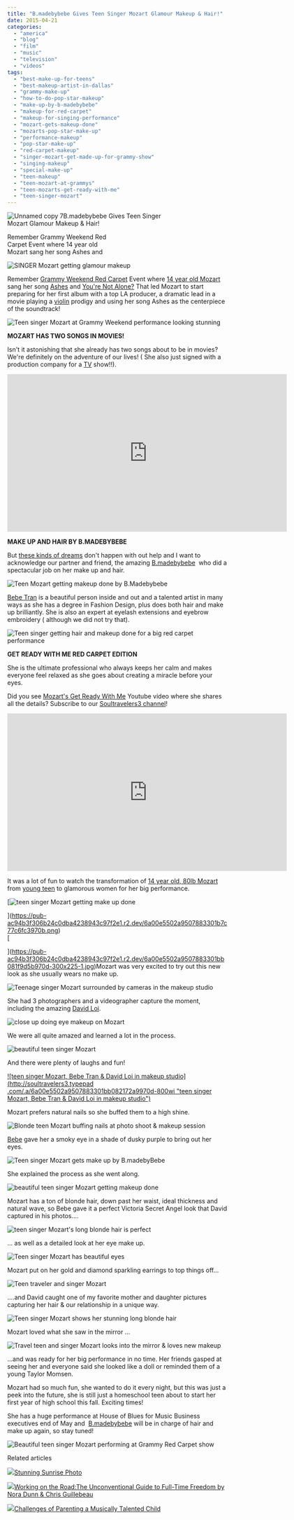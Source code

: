```yaml
---
title: "B.madebybebe Gives Teen Singer Mozart Glamour Makeup & Hair!"
date: 2015-04-21
categories: 
  - "america"
  - "blog"
  - "film"
  - "music"
  - "television"
  - "videos"
tags: 
  - "best-make-up-for-teens"
  - "best-makeup-artist-in-dallas"
  - "grammy-make-up"
  - "how-to-do-pop-star-makeup"
  - "make-up-by-b-madebybebe"
  - "makeup-for-red-carpet"
  - "makeup-for-singing-performance"
  - "mozart-gets-makeup-done"
  - "mozarts-pop-star-make-up"
  - "performance-makeup"
  - "pop-star-make-up"
  - "red-carpet-makeup"
  - "singer-mozart-get-made-up-for-grammy-show"
  - "singing-makeup"
  - "special-make-up"
  - "teen-makeup"
  - "teen-mozart-at-grammys"
  - "teen-mozarts-get-ready-with-me"
  - "teen-singer-mozart"
---
```


  
![Unnamed copy 7](https://pub-ac94b3f306b24c0dba4238943c97f2e1.r2.dev/6a00e5502a9507883301bb081f9d5b970d.jpg)B.madebybebe Gives Teen Singer  
Mozart Glamour Makeup & Hair!  
  
Remember Grammy Weekend Red  
Carpet Event where 14 year old  
Mozart sang her song Ashes and 

<!--more-->

  
![SINGER Mozart getting glamour makeup](https://pub-ac94b3f306b24c0dba4238943c97f2e1.r2.dev/6a00e5502a9507883301b8d105f94d970c.png)

  
  
Remember [Grammy Weekend Red Carpet](http://soultravelers3new.local/2015/02/teen-mozart-singing-red-carpet-grammys.html "teen mozart singing at Grammy Red Carpet show") Event where [14 year old Mozart](http://soultravelers3new.local/2013/12/trilingual-mozart-travel-kid-expert-speaks-at-gec-about-world-education.html "trilingual teen Mozart singer and travel expert") sang her song [Ashes](https://www.youtube.com/watch?v=c3_kNH3RU3Y "\"Ashes\" awesome song by teen Mozart in a movie") and [You're Not Alone?](http://soultravelers3new.local/2015/01/buy-mozarts-song-youre-not-alone-on-itunes-googleplay-or-amazon-.html "\"You're Not Alone\" song by Mozart") That led Mozart to start preparing for her first album with a top LA producer, a dramatic lead in a movie playing a [violin](http://soultravelers3new.local/2014/02/mozart-plays-mozart-and-more-violin-and-piano-performance.html "Travel teen Mozart plays violin and piano in Asia") prodigy and using her song Ashes as the centerpiece of the soundtrack!   
  
![Teen singer Mozart at Grammy Weekend performance  looking stunning](https://pub-ac94b3f306b24c0dba4238943c97f2e1.r2.dev/6a00e5502a9507883301b8d105f99c970c.png)  
  
**MOZART HAS TWO SONGS IN MOVIES!**  
  
Isn't it astonishing that she already has two songs about to be in movies? We're definitely on the adventure of our lives! ( She also just signed with a production company for a [TV](http://soultravelers3new.local/2013/06/how-to-get-on-tv.html "how to get on TV") show!!).   
  
  

<iframe allowfullscreen src="https://www.youtube.com/embed/c3_kNH3RU3Y" frameborder="0" height="360" width="640"></iframe>

  
  
**MAKE UP AND HAIR BY B.MADEBYBEBE**  
  
But [these kinds of dreams](http://soultravelers3new.local/2014/10/mozart-sings-at-the-house-of-blues.html "travel teen Mozart sings at house of Blues") don't happen with out help and I want to acknowledge our partner and friend, the amazing [B.madebybebe](https://plus.google.com/109388575824620820834/about?gl=us&hl=en "Bmadebybeebee")  who did a spectacular job on her make up and hair.   
  
![Teen Mozart getting makeup done by B.Madebybebe](https://pub-ac94b3f306b24c0dba4238943c97f2e1.r2.dev/6a00e5502a9507883301b8d105fa62970c.png)  
  
[Bebe Tran](https://www.styleseat.com/bebetran "Bebe Tran at bmadebybebe") is a beautiful person inside and out and a talented artist in many ways as she has a degree in Fashion Design, plus does both hair and make up brilliantly. She is also an expert at eyelash extensions and eyebrow embroidery ( although we did not try that).   
  
![Teen singer getting hair and makeup done for a big red carpet performance](https://pub-ac94b3f306b24c0dba4238943c97f2e1.r2.dev/6a00e5502a9507883301b8d1069d95970c.png)  
  
  
**GET READY WITH ME RED CARPET EDITION**  
  
She is the ultimate professional who always keeps her calm and makes everyone feel relaxed as she goes about creating a miracle before your eyes.   
  
Did you see [Mozart's Get Ready With Me](https://www.youtube.com/watch?v=9R4rzZTug9k "Get Ready with me Red Carpet with Mozart") Youtube video where she shares all the details? Subscribe to our [Soultravelers3 channel](https://www.youtube.com/user/soultravelers3 "soultravelers3 on youtube")!  
  

<iframe allowfullscreen src="https://www.youtube.com/embed/9R4rzZTug9k" frameborder="0" height="360" width="640"></iframe>

  
  
It was a lot of fun to watch the transformation of [14 year old, 80lb Mozart](http://soultravelers3new.local/2015/01/-q-a-mozarts-take-on-travel-music-homeschool.html "teen singer Mozart's Answers questions about travel, music and homeschool") from [young teen](http://soultravelers3new.local/2014/09/mozart-is-youngest-reporter-at-new-york-fashion-week.html "singer mozart at Fashion Week in New York City") to glamorous women for her big performance.   
  
[![teen singer Mozart getting make up done](https://pub-ac94b3f306b24c0dba4238943c97f2e1.r2.dev/6a00e5502a9507883301b7c77c6fc3970b.png "teen singer Mozart getting make up done")  
  
](https://pub-ac94b3f306b24c0dba4238943c97f2e1.r2.dev/6a00e5502a9507883301b7c77c6fc3970b.png)  
[  
  
  
  
](https://pub-ac94b3f306b24c0dba4238943c97f2e1.r2.dev/6a00e5502a9507883301bb081f9d5b970d-300x225-1.jpg)Mozart was very excited to try out this new look as she usually wears no make up.  
  
![Teenage singer Mozart surrounded by cameras in the makeup studio](https://pub-ac94b3f306b24c0dba4238943c97f2e1.r2.dev/6a00e5502a9507883301b8d106f4a1970c.png)  
  
  
She had 3 photographers and a videographer capture the moment, including the amazing [David Loi](http://www.davidloi.net/ "David Loi Photography").   
  
  
![close up doing eye makeup on Mozart](https://pub-ac94b3f306b24c0dba4238943c97f2e1.r2.dev/6a00e5502a9507883301bb0820cb77970d.png)  
  
  
We were all quite amazed and learned a lot in the process.   
  
![beautiful teen singer Mozart ](https://pub-ac94b3f306b24c0dba4238943c97f2e1.r2.dev/6a00e5502a9507883301b8d106f3b3970c.png)  
  
And there were plenty of laughs and fun!  
  
[![teen singer Mozart, Bebe Tran & David Loi in makeup studio](http://soultravelers3.typepad
.com/.a/6a00e5502a9507883301bb082172a9970d-800wi "teen singer Mozart, Bebe Tran & David Loi in makeup studio")](https://pub-ac94b3f306b24c0dba4238943c97f2e1.r2.dev/6a00e5502a9507883301bb082172a9970d-150x150-1.png)  
  
Mozart prefers natural nails so she buffed them to a high shine.  
  
![Blonde teen Mozart buffing nails at photo shoot & makeup session](https://pub-ac94b3f306b24c0dba4238943c97f2e1.r2.dev/6a00e5502a9507883301b8d1069ec7970c.png)  
  
[Bebe](https://instagram.com/bmadebybebe/ "bmadebybebe") gave her a smoky eye in a shade of dusky purple to bring out her eyes.  
  
![Teen singer Mozart gets make up by B.madebyBebe](https://pub-ac94b3f306b24c0dba4238943c97f2e1.r2.dev/6a00e5502a9507883301b8d106f3e1970c.png)  
  
She explained the process as she went along.   
  
![beautiful teen singer Mozart getting makeup done](https://pub-ac94b3f306b24c0dba4238943c97f2e1.r2.dev/6a00e5502a9507883301b8d1069ef8970c.png)  
  
Mozart has a ton of blonde hair, down past her waist, ideal thickness and natural wave, so Bebe gave it a perfect Victoria Secret Angel look that David captured in his photos....  
  
  
![teen singer Mozart's long blonde hair is perfect](https://pub-ac94b3f306b24c0dba4238943c97f2e1.r2.dev/6a00e5502a9507883301b8d106f3f9970c.png)  
  
... as well as a detailed look at her eye make up.   
  
![Teen singer Mozart has beautiful eyes](https://pub-ac94b3f306b24c0dba4238943c97f2e1.r2.dev/6a00e5502a9507883301b7c77d7045970b.png)  
  
Mozart put on her gold and diamond sparkling earrings to top things off...  
  
![Teen traveler and singer Mozart](https://pub-ac94b3f306b24c0dba4238943c97f2e1.r2.dev/6a00e5502a9507883301b8d106f41b970c.png)  
  
....and David caught one of my favorite mother and daughter pictures capturing her hair & our relationship in a unique way.  
  
![Teen singer Mozart shows her stunning long blonde hair ](https://pub-ac94b3f306b24c0dba4238943c97f2e1.r2.dev/6a00e5502a9507883301b8d106be82970c.png)  
  
  
Mozart loved what she saw in the mirror ...  
  
![Travel teen and singer Mozart looks into the mirror & loves new makeup](https://pub-ac94b3f306b24c0dba4238943c97f2e1.r2.dev/6a00e5502a9507883301b8d106be33970c.png)  
  
...and was ready for her big performance in no time. Her friends gasped at seeing her and everyone said she looked like a doll or reminded them of a young Taylor Momsen.   
  
Mozart had so much fun, she wanted to do it every night, but this was just a peek into the future, she is still just a homeschool teen about to start her first year of high school this fall. Exciting times!  
  
She has a huge performance at House of Blues for Music Business executives end of May and  [B.madebybebe](https://www.facebook.com/B.madebyBebe "B.madebyBebe on facebook") will be in charge of hair and make up again, so stay tuned!  
  

![Beautiful teen singer Mozart performing at Grammy Red Carpet show](https://pub-ac94b3f306b24c0dba4238943c97f2e1.r2.dev/6a00e5502a9507883301bb08213d79970d.png)

Related articles

[![](http://i.zemanta.com/330279127_80_80.jpg)](http://soultravelers3new.local/2015/03/stunning-sunrise-photo.html)[Stunning Sunrise Photo](http://soultravelers3new.local/2015/03/stunning-sunrise-photo.html)

[![](http://i.zemanta.com/333335991_80_80.jpg)](http://soultravelers3new.local/2015/03/working-on-the-roadthe-unconventional-guide-to-full-time-freedom-by-nora-dunn-chris-guillebeau-.html)[Working on the Road:The Unconventional Guide to Full-Time Freedom by Nora Dunn & Chris Guillebeau](http://soultravelers3new.local/2015/03/working-on-the-roadthe-unconventional-guide-to-full-time-freedom-by-nora-dunn-chris-guillebeau-.html)

[![](http://i.zemanta.com/329726319_80_80.jpg)](http://soultravelers3new.local/2015/03/challenges-of-parenting-a-muscially-talented-child.html)[Challenges of Parenting a Musically Talented Child](http://soultravelers3new.local/2015/03/challenges-of-parenting-a-muscially-talented-child.html)
